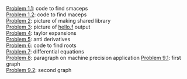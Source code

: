 [Problem 1.1](https://jaredcl1994.github.io/math4610/SoftwareManual/smaceps.md): code to find smaceps  
[Problem 1.2](https://jaredcl1994.github.io/math4610/SoftwareManual/maceps.md): code to find maceps    
[Problem 2](https://jaredcl1994.github.io/math4610/homework1/library.png): picture of making shared library      
[Problem 3](https://jaredcl1994.github.io/math4610/homework1/output.png): picture of [hello.f](https://jaredcl1994.github.io/math4610/SoftwareManual/hello.md) output    
[Problem 4](https://jaredcl1994.github.io/math4610/homework1/Scanned%20Documents.pdf): taylor expansions  
[Problem 5](https://jaredcl1994.github.io/math4610/homework1/Scanned%20Documents.pdf): anti derivatives  
[Problem 6](https://jaredcl1994.github.io/math4610/SoftwareManual/roots.cpp): code to find roots    
[Problem 7](https://jaredcl1994.github.io/math4610/homework1/Scanned%20Documents.pdf): differential equations  
[Problem 8](https://jaredcl1994.github.io/math4610/homework1/paragraph.docx): paragraph on machine precision application
[Problem 9.1](https://jaredcl1994.github.io/math4610/homework1/x0is4.png): first graph  
[Problem 9.2](https://jaredcl1994.github.io/math4610/homework1/x0is400.png): second graph  
